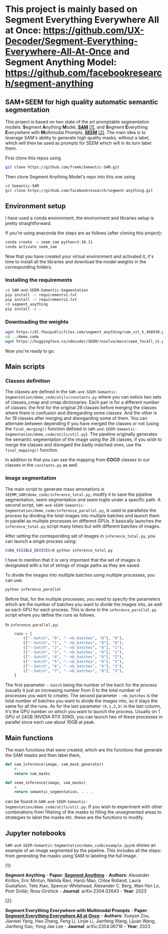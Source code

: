 # This project is mainly based on Segment Everything Everywhere All at Once: https://github.com/UX-Decoder/Segment-Everything-Everywhere-All-At-Once and Segment Anything Model: https://github.com/facebookresearch/segment-anything

## SAM+SEEM for high quality automatic semantic segmentation


This project is based on two state of the art promptable segmentation models: **S**egment **A**nything **M**odel, [**SAM**](https://arxiv.org/abs/2304.02643) [[1]](#1), and **S**egment **E**verything **E**verywhere with **M**ultimodal Prompts, [**SEEM**](https://arxiv.org/abs/2304.06718) [[2]](#2). The main idea is to leverage SAM's ability to generate high quality masks, without a label, which will then be used as prompts for SEEM which will in its turn label them.

First clone this repos using
```sh
git clone https://github.com/fremk/Semantic-SAM.git
```
Then clone Segment Anything Model's repo into this one using
```sh
cd Semantic-SAM
git clone https://github.com/facebookresearch/segment-anything.git
```
## Environment setup

I have used a conda environment, the environment and libraries setup is pretty straightforward.

If you're using anaconda the steps are as follows (after cloning this project):

```sh 
conda create -n seem_sam python=3.10.11
conda activate seem_sam
```
Now that you have created your virtual environment and activated it, it's time to install all the libraries and download the model weights in the corresponding folders.

### Installing the requirements
```sh
cd SAM-and-SEEM-Semantic-Segmentation
pip install -r requirements1.txt
pip install -r requirements2.txt
cd segment_anything
pip install -e .
```
### Downloading the weights
```sh
wget https://dl.fbaipublicfiles.com/segment_anything/sam_vit_h_4b8939.pth
cd ../demo_code
wget https://huggingface.co/xdecoder/SEEM/resolve/main/seem_focall_v1.pt
```
Now you're ready to go.

##  Main scripts 

### Classes definition
The classes are defined in the `SAM-and-SEEM-Semantic-Segmentation/demo_code/utils/constants.py` where you can notice two sets of classes_cmap and cmap dictionaries. Each pair is for a different number of classes: the first for the original 28 classes before merging the classes where there is confusion and disregarding some classes. And the other is for 19 classes after merging and disregarding some of them. You can alternate between depending if you have merged the classes or not (using the ```final_merging()``` function defined in ```SAM-and-SEEM-Semantic-Segmentation/demo_code/utils/util.py```). The pipeline originally generates the semantic segmentation of the image using the 28 classes, if you wish to merge the classes and disregard the badly matched ones, use the `final_mapping()` function.

In addition to that you can see the mapping from **COCO** classes to our classes in the `constants.py` as well.

### Image segmentation
The main script to generate mass annotations is `SEEMM_SAM/demo_code/inference_total.py`, modify it to save the pipeline segmentation, seem segmentation and seem logits under a specific path. A second script, `SAM-and-SEEM-Semantic-Segmentation/demo_code/inference_parallel.py`, is used to parallelize the process by dividing the total images into multiple batches and launch them in parallel as multiple processes on different GPUs. It basically launches the `inference_total.py` script many times but with different batches of images.

After setting the corresponding set of images in `inference_total.py`, you can launch a single process using: 
```sh
CUDA_VISIBLE_DEVICES=0 python inference_total.py
```
I have to mention that it is very important that the set of images is designated with a list of strings of image paths as they are saved.

To divide the images into multiple batches using multiple processes, you can use:
```sh
python inference_parallel
```
Before that, for the multiple processes, you need to specify the parameters which are the number of batches you want to divide the images into, as well as each GPU for each process. This is done in the `inference_parallel.py` script where you define the runs as follows. 

In `inference_parallel.py`:
```python
    runs = [
        (["--batch", "0", "--nb_batches", "8"], "0"),
        (["--batch", "1", "--nb_batches", "8"], "0"),
        (["--batch", "2", "--nb_batches", "8"], "1"),
        (["--batch", "3", "--nb_batches", "8"], "1"),
        (["--batch", "4", "--nb_batches", "8"], "2"),
        (["--batch", "5", "--nb_batches", "8"], "2"),
        (["--batch", "6", "--nb_batches", "8"], "3"),
        (["--batch", "7", "--nb_batches", "8"], "3"),
    ]
```
The first parameter ``--batch`` being the number of the bach for the process (usually it just an increasing number from 0 to the total number of processes you want to create). The second parameter ``--nb_batches`` is the total number of batches you want to divide the images into, so it stays the same for all the runs. As for the last parameter `(0,1,2,3)` in the last column, it's the GPU number on which you want to launch the process. Usually on 1 GPU of 24GB (NVIDIA RTX 3090), you can launch two of these processes in parallel since each use about 10GB at peak.

## Main functions

The main functions that were created, which are the functions that generate the SAM masks and then label them,

```python
def sam_inference(image, sam_mask_generator)
    #. . .
    return sam_masks

def seem_inference(image, sam_masks)
    #. . .
    return semantic_segmentation, . . .
```
can be found in `SAM-and-SEEM-Semantic-Segmentation/demo_code/utils/util.py`. If you wish to experiment with other combinations from filtering of the masks to filling the unsegmented areas to strategies to label the masks etc. these are the functions to modify.

## Jupyter notebooks

`SAM-and-SEEM-Semantic-Segmentation/demo_code/example.ipynb` shows an example of an image segmented by the pipeline. This includes all the steps: from generating the masks using SAM to labeling the full image.

<a id="1">[1]</a>:

**Segment Anything**
    - **Paper**: [**Segment Anything**](https://arxiv.org/abs/2304.02643)
    - **Authors**: Alexander Kirillov, Eric Mintun, Nikhila Ravi, Hanzi Mao, Chloe Rolland, Laura Gustafson, Tete Xiao, Spencer Whitehead, Alexander C. Berg, Wan-Yen Lo, Piotr Dollár, Ross Girshick
    - **Journal**: arXiv:2304.02643
    - **Year**: 2023

<a id="2">[2]</a>:

**Segment Everything Everywhere with Multimodal Prompts**
    - **Paper**: [**Segment Everything Everywhere All at Once**](https://arxiv.org/abs/2304.06718)
    - **Authors**: Xueyan Zou, Jianwei Yang, Hao Zhang, Feng Li, Linjie Li, Jianfeng Wang, Lijuan Wang, Jianfeng Gao, Yong Jae Lee
    - **Journal**: arXiv:2304.06718
    - **Year**: 2023